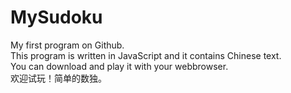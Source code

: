 # MySudoku
My first program on Github.<br />
This program is written in JavaScript and it contains Chinese text.<br />
You can download and play it with your webbrowser.<br />
欢迎试玩！简单的数独。
